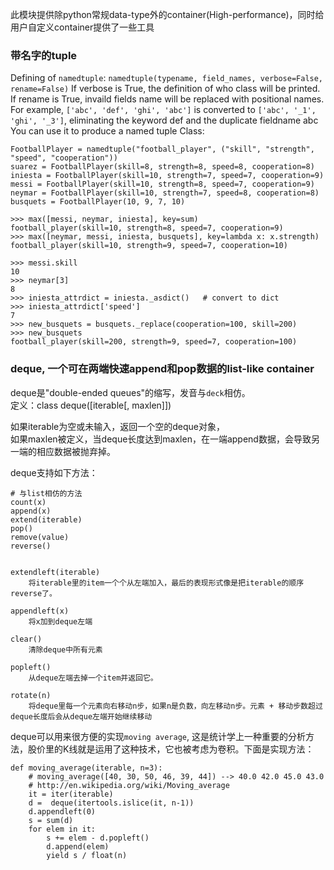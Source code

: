 此模块提供除python常规data-type外的container(High-performance)，同时给用户自定义container提供了一些工具

### 带名字的tuple

Defining of `namedtuple`: `namedtuple(typename, field_names, verbose=False, rename=False)`
If verbose is True, the definition of who class will be printed.  
If rename is True, invaild fields name will be replaced with positional names.  
For example, `['abc', 'def', 'ghi', 'abc']` is converted to `['abc', '_1', 'ghi', '_3']`, eliminating the keyword def and the duplicate fieldname abc  
You can use it to produce a named tuple Class:

    FootballPlayer = namedtuple("football_player", ("skill", "strength", "speed", "cooperation"))
    suarez = FootballPlayer(skill=8, strength=8, speed=8, cooperation=8)
    iniesta = FootballPlayer(skill=10, strength=7, speed=7, cooperation=9)
    messi = FootballPlayer(skill=10, strength=8, speed=7, cooperation=9)
    neymar = FootballPlayer(skill=10, strength=7, speed=8, cooperation=8)
    busquets = FootballPlayer(10, 9, 7, 10)

    >>> max([messi, neymar, iniesta], key=sum)
    football_player(skill=10, strength=8, speed=7, cooperation=9)
    >>> max([neymar, messi, iniesta, busquets], key=lambda x: x.strength)
    football_player(skill=10, strength=9, speed=7, cooperation=10)

    >>> messi.skill
    10
    >>> neymar[3]
    8
    >>> iniesta_attrdict = iniesta._asdict()   # convert to dict
    >>> iniesta_attrdict['speed']
    7
    >>> new_busquets = busquets._replace(cooperation=100, skill=200)
    >>> new_busquets
    football_player(skill=200, strength=9, speed=7, cooperation=100)

### deque, 一个可在两端快速append和pop数据的list-like container

deque是"double-ended queues"的缩写，发音与`deck`相仿。  
定义：class deque([iterable[, maxlen]])

如果iterable为空或未输入，返回一个空的deque对象，  
如果maxlen被定义，当deque长度达到maxlen，在一端append数据，会导致另一端的相应数据被抛弃掉。  

deque支持如下方法：

    # 与list相仿的方法
    count(x)
    append(x)
    extend(iterable)
    pop()
    remove(value)
    reverse()


    extendleft(iterable)
        将iterable里的item一个个从左端加入，最后的表现形式像是把iterable的顺序reverse了。

    appendleft(x)
        将x加到deque左端

    clear()
        清除deque中所有元素

    popleft()
        从deque左端去掉一个item并返回它。

    rotate(n)
        将deque里每一个元素向右移动n步，如果n是负数，向左移动n步。元素 + 移动步数超过deque长度后会从deque左端开始继续移动

deque可以用来很方便的实现`moving average`, 这是统计学上一种重要的分析方法，股价里的K线就是运用了这种技术，它也被考虑为卷积。下面是实现方法：

    def moving_average(iterable, n=3):
        # moving_average([40, 30, 50, 46, 39, 44]) --> 40.0 42.0 45.0 43.0
        # http://en.wikipedia.org/wiki/Moving_average
        it = iter(iterable)
        d =  deque(itertools.islice(it, n-1))
        d.appendleft(0)
        s = sum(d)
        for elem in it:
            s += elem - d.popleft()
            d.append(elem)
            yield s / float(n)
